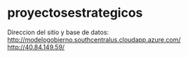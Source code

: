 # proyectosestrategicos

Direccion del sitio y base de datos:
http://modelogobierno.southcentralus.cloudapp.azure.com/
http://40.84.149.59/